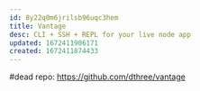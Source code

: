 ```yaml
---
id: 8y22q0m6jrilsb96uqc3hem
title: Vantage
desc: CLI + SSH + REPL for your live node app
updated: 1672411906171
created: 1672411874433
---
```


#dead
repo: https://github.com/dthree/vantage